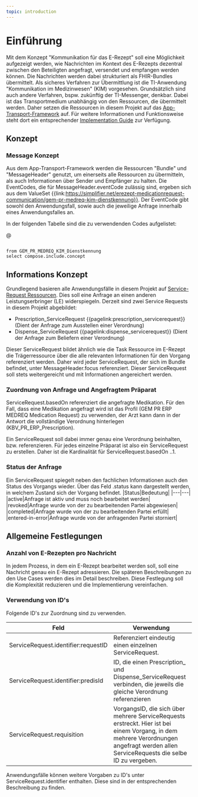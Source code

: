 ```yaml
---
topic: introduction
---
```

# Einführung

Mit dem Konzept  "Kommunikation für das E-Rezept"  soll eine Möglichkeit aufgezeigt werden, wie Nachrichten im Kontext des E-Rezepts dezentral zwischen den Beteiligten angefragt, versendet und empfangen werden können. Die Nachrichten werden dabei strukturiert als FHIR-Bundles übermittelt. Als sicheres Verfahren zur Übermittlung ist die TI-Anwendung "Kommunikation im Medizinwesen" (KIM) vorgesehen. Grundsätzlich sind auch andere Verfahren, bspw. zukünftig der TI-Messenger, denkbar. Dabei ist das Transportmedium unabhängig von den Ressourcen, die übermittelt werden.
Daher setzen die Ressourcen in diesem Projekt auf das [App-Transport-Framework](https://simplifier.net/app-transport-framework/) auf. Für weitere Informationen und Funktionsweise steht dort ein entsprechender [Implementation Guide](https://simplifier.net/app-transport-framework/~guides) zur Verfügung.

## Konzept

### Message Konzept
Aus dem App-Transport-Framework werden die Ressourcen "Bundle" und "MessageHeader" genutzt, um einerseits alle Ressourcen zu übermitteln, als auch Informationen über Sender und Empfänger zu halten.
Die EventCodes, die für MessageHeader.eventCode zulässig sind, ergeben sich aus dem ValueSet {{link:https://simplifier.net/erezept-medicationrequest-communication/gem-pr-medreq-kim-dienstkennung}}. Der EventCode gibt sowohl den Anwendungsfall, sowie auch die jeweilige Anfrage innerhalb eines Anwendungsfalles an. 

In der folgenden Tabelle sind die zu verwendenden Codes aufgelistet: 

@
```

from GEM_PR_MEDREQ_KIM_Dienstkennung
select compose.include.concept

```

## Informations Konzept

Grundlegend basieren alle Anwendungsfälle in diesem Projekt auf [Service-Request Ressourcen](http://hl7.org/fhir/R4/servicerequest.html). Dies soll eine Anfrage an einen anderen Leistungserbringer (LE) widerspiegeln. Derzeit sind zwei Service Requests in diesem Projekt abgebildet:

* Prescription_ServiceRequest {{pagelink:prescription_servicerequest}} (Dient der Anfrage zum Ausstellen einer Verordnung)    
* Dispense_ServiceRequest {{pagelink:dispense_servicerequest}} (Dient der Anfrage zum Beliefern einer Verordnung)

Dieser ServiceRequest bildet ähnlich wie die Task Ressource im E-Rezept die Trägerressource über die alle relevanten Informationen für den Vorgang referenziert werden. Daher wird jeder ServiceRequest, der sich im Bundle befindet, unter MessageHeader.focus referenziert. 
Dieser ServiceRequest soll stets weitergereicht und mit Informationen angereichert werden. 

### Zuordnung von Anfrage und Angefragtem Präparat

ServiceRequest.basedOn referenziert die angefragte Medikation. Für den Fall, dass eine Medikation angefragt wird ist das Profil (GEM PR ERP MEDREQ Medication Request) zu verwenden, der Arzt kann dann in der Antwort die vollständige Verordnung hinterlegen (KBV_PR_ERP_Prescription).

Ein ServiceRequest soll dabei immer genau eine Verordnung beinhalten, bzw. referenzieren. Für jedes einzelne Präparat ist also ein ServiceRequest zu erstellen. Daher ist die Kardinalität für ServiceRequest.basedOn ..1.

### Status der Anfrage
Ein ServiceRequest spiegelt neben den fachlichen Informationen auch den Status des Vorgangs wieder. Über das Feld .status kann dargestellt werden, in welchem Zustand sich der Vorgang befindet.
|Status|Bedeutung|
|---|---|
|active|Anfrage ist aktiv und muss noch bearbeitet werden|
|revoked|Anfrage wurde von der zu bearbeitenden Partei abgewiesen|
|completed|Anfrage wurde von der zu bearbeitenden Partei erfüllt|
|entered-in-error|Anfrage wurde von der anfragenden Partei storniert|


## Allgemeine Festlegungen

### Anzahl von E-Rezepten pro Nachricht

In jedem Prozess, in dem ein E-Rezept bearbeitet werden soll, soll eine Nachricht genau ein E-Rezept adressieren. Die späteren Beschreibungen zu den Use Cases werden dies im Detail beschreiben. Diese Festlegung soll die Komplexität reduzieren und die Implementierung vereinfachen.

### Verwendung von ID's

Folgende ID's zur Zuordnung sind zu verwenden.

| Feld | Verwendung |
|---|---|
|ServiceRequest.identifier:requestID | Referenziert eindeutig einen einzelnen ServiceRequest. |
|ServiceRequest.identifier:predisId | ID, die einen Prescription_ und Dispense_ServiceRequest verbinden, die jeweils die gleiche Verordnung referenzieren |
|ServiceRequest.requisition | VorgangsID, die sich über mehrere ServiceRequests erstreckt. Hier ist bei einem Vorgang, in dem mehrere Verordnungen angefragt werden allen ServiceRequests die selbe ID zu vergeben. |

Anwendungsfälle können weitere Vorgaben zu ID's unter ServiceRequest.identifier enthalten. Diese sind in der entsprechenden Beschreibung zu finden.
